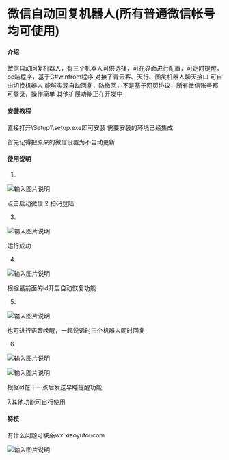 # 微信自动回复机器人(所有普通微信帐号均可使用)

#### 介绍
微信自动回复机器人，有三个机器人可供选择，可在界面进行配置，可定时提醒，pc端程序，基于C#winfrom程序
对接了青云客、天行、图灵机器人聊天接口 可自由切换机器人
能够实现自动回复，防撤回，不是基于网页协议，所有微信账号都可登录，操作简单
其他扩展功能正在开发中

#### 安装教程

直接打开\Setup1\setup.exe即可安装 需要安装的环境已经集成

首先记得把原来的微信设置为不自动更新

#### 使用说明

1.  

![输入图片说明](https://images.gitee.com/uploads/images/2021/0422/105644_263af14c_900197.png "屏幕截图.png")

点击启动微信
2.扫码登陆

3.  

![输入图片说明](https://images.gitee.com/uploads/images/2021/0422/105927_4b08b0ee_900197.png "屏幕截图.png")

运行成功

4.

![输入图片说明](https://images.gitee.com/uploads/images/2021/0422/110024_af11af91_900197.png "屏幕截图.png")

根据最前面的id开启自动恢复功能

5.

![输入图片说明](https://images.gitee.com/uploads/images/2021/0422/110320_42612e94_900197.png "屏幕截图.png")

也可进行语音唤醒，一起说话时三个机器人同时回复

6.

![输入图片说明](https://images.gitee.com/uploads/images/2021/0422/110503_2c4d1a7b_900197.png "屏幕截图.png")

![输入图片说明](https://images.gitee.com/uploads/images/2021/0422/110539_c25b91cd_900197.png "屏幕截图.png")

根据id在十一点后发送早睡提醒功能

7.其他功能可自行使用
#### 特技
有什么问题可联系wx:xiaoyutoucom

![输入图片说明](https://images.gitee.com/uploads/images/2021/0425/090631_1cd45fea_900197.png "屏幕截图.png")


